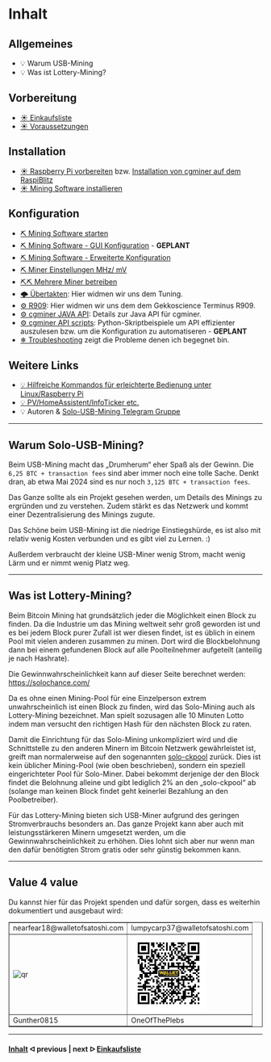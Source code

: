 # Inhalt

## Allgemeines
   
* 💡 Warum USB-Mining
* 💡 Was ist Lottery-Mining?

## Vorbereitung

* [☀ Einkaufsliste](shopping-list.md)
* [☀ Voraussetzungen](requirements.md)

## Installation

* [☀ Raspberry Pi vorbereiten](prepare_pi.md) bzw. [Installation von cgminer auf dem RaspiBlitz](cgminer_on_raspiblitz.md)
* [☀ Mining Software installieren](install_miner.md)

## Konfiguration

* [⛏ Mining Software starten](start_mining.md)
* [⛏ Mining Software - GUI Konfiguration](GUIConfiguration.md) - **GEPLANT**
* [⛏ Mining Software - Erweiterte Konfiguration](EnhancedConfiguration.md)
* [⛏ Miner Einstellungen MHz/ mV](miner-settings.md)
* [⛏⛏ Mehrere Miner betreiben](multiple-usb-miner.md)
* [🌩 Übertakten](/uebertakten.md): Hier widmen wir uns dem Tuning.
* [⚙️ R909](/R909.md): Hier widmen wir uns dem dem Gekkoscience Terminus R909.
* [⚙️ cgminer JAVA API](/cgminer_JAVA_API.md): Details zur Java API für cgminer.
* [⚙️ cgminer API scripts](/cgminer_API_scripts.md): Python-Skriptbeispiele um API effizienter auszulesen bzw. um die Konfiguration zu automatiseren - **GEPLANT**
* [❄ Troubleshooting](/troubleshooting.md) zeigt die Probleme denen ich begegnet bin.

## Weitere Links

* [💡 Hilfreiche Kommandos für erleichterte Bedienung unter Linux/Raspberry Pi](LinuxCommands.md)
* [💡 PV/HomeAssistent/InfoTicker etc.](additional-links.md)
* 💡 Autoren & [Solo-USB-Mining Telegram Gruppe](https://t.me/BTC_solo_mining)

---

## Warum Solo-USB-Mining?

Beim USB-Mining macht das „Drumherum“ eher Spaß als der Gewinn. Die `6,25 BTC + transaction fees` sind aber immer noch eine tolle Sache. Denkt dran, ab etwa Mai 2024 sind es nur noch `3,125 BTC + transaction fees`.

Das Ganze sollte als ein Projekt gesehen werden, um Details des Minings zu ergründen und zu verstehen. Zudem stärkt es das Netzwerk und kommt einer Dezentralisierung des Minings zugute.

Das Schöne beim USB-Mining ist die niedrige Einstiegshürde, es ist also mit relativ wenig Kosten verbunden und es gibt viel zu Lernen. :)

Außerdem verbraucht der kleine USB-Miner wenig Strom, macht wenig Lärm und er nimmt wenig Platz weg.

---

## Was ist Lottery-Mining?

Beim Bitcoin Mining hat grundsätzlich jeder die Möglichkeit einen Block zu finden. Da die Industrie um das Mining weltweit sehr groß geworden ist und es bei jedem Block purer Zufall ist wer diesen findet, ist es üblich in einem Pool mit vielen anderen zusammen zu minen. Dort wird die Blockbelohnung dann bei einem gefundenen Block auf alle Poolteilnehmer aufgeteilt (anteilig je nach Hashrate).

Die Gewinnwahrscheinlichkeit kann auf dieser Seite berechnet werden: https://solochance.com/

Da es ohne einen Mining-Pool für eine Einzelperson extrem unwahrscheinlich ist einen Block zu finden, wird das Solo-Mining auch als Lottery-Mining bezeichnet. Man spielt sozusagen alle 10 Minuten Lotto indem man versucht den richtigen Hash für den nächsten Block zu raten.

Damit die Einrichtung für das Solo-Mining unkompliziert wird und die Schnittstelle zu den anderen Minern im Bitcoin Netzwerk gewährleistet ist, greift man normalerweise auf den sogenannten [solo-ckpool](https://solo.ckpool.org/) zurück. Dies ist kein üblicher Mining-Pool (wie oben beschrieben), sondern ein speziell eingerichteter Pool für Solo-Miner. Dabei bekommt derjenige der den Block findet die Belohnung alleine und gibt lediglich 2% an den „solo-ckpool“ ab (solange man keinen Block findet geht keinerlei Bezahlung an den Poolbetreiber).

Für das Lottery-Mining bieten sich USB-Miner aufgrund des geringen Stromverbrauchs besonders an. Das ganze Projekt kann aber auch mit leistungsstärkeren Minern umgesetzt werden, um die Gewinnwahrscheinlichkeit zu erhöhen. Dies lohnt sich aber nur wenn man den dafür benötigten Strom gratis oder sehr günstig bekommen kann.

---

## Value 4 value

Du kannst hier für das Projekt spenden und dafür sorgen, dass es weiterhin dokumentiert und ausgebaut wird:

<table border=1>
<tr><td>nearfear18@walletofsatoshi.com</td><td>lumpycarp37@walletofsatoshi.com</td></tr>
<tr><td><img width="150" alt="qr" src="https://user-images.githubusercontent.com/108099690/197496656-55d2d453-34d4-475a-83c0-1c1aa55bb963.png" /></td><td><img src=".assets/V4V.png" alt="Donate" width="150" /></td></tr>
<tr><td>Gunther0815</td><td>OneOfThePlebs</td></tr>
<!--<tr><td></td><td></td></tr>-->
</table>

---

####    [Inhalt](/README.md)  ᐊ  previous | next  ᐅ  [Einkaufsliste](/shopping-list.md)
